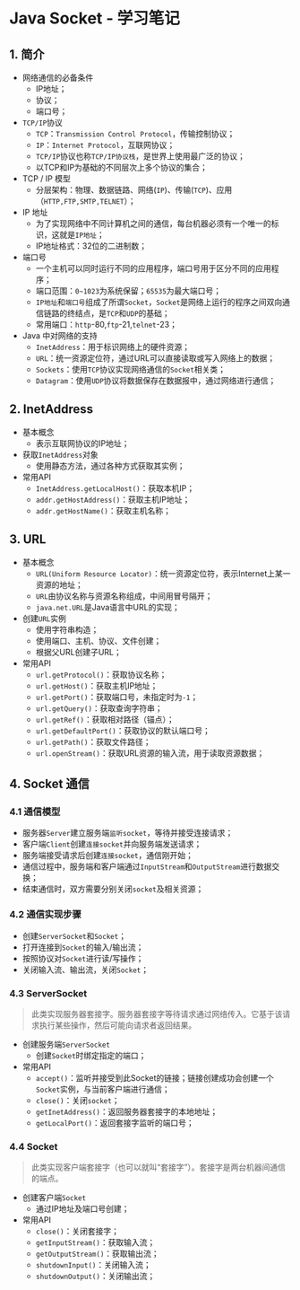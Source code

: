 # Java Socket - 学习笔记

## 1. 简介
- 网络通信的必备条件
	- IP地址；
	- 协议；
	- 端口号；
- `TCP/IP`协议
	- `TCP`：`Transmission Control Protocol`，传输控制协议；
	- `IP`：`Internet Protocol`，互联网协议；
	- `TCP/IP`协议也称`TCP/IP协议栈`，是世界上使用最广泛的协议；
	- 以TCP和IP为基础的不同层次上多个协议的集合；
- TCP / IP 模型
	- 分层架构：物理、数据链路、网络(`IP`)、传输(`TCP`)、应用（`HTTP,FTP,SMTP,TELNET`）；
- IP 地址
	- 为了实现网络中不同计算机之间的通信，每台机器必须有一个唯一的标识，这就是`IP地址`；
	- IP地址格式：32位的二进制数；
- 端口号
	- 一个主机可以同时运行不同的应用程序，端口号用于区分不同的应用程序；
	- 端口范围：`0~1023`为系统保留；`65535`为最大端口号；
	- `IP地址`和`端口号`组成了所谓`Socket`，`Socket`是网络上运行的程序之间双向通信链路的终结点，是`TCP`和`UDP`的基础；
	- 常用端口：`http`-80,`ftp`-21,`telnet`-23；
- Java 中对网络的支持
	- `InetAddress`：用于标识网络上的硬件资源；
	- `URL`：统一资源定位符，通过URL可以直接读取或写入网络上的数据；
	- `Sockets`：使用`TCP`协议实现网络通信的`Socket`相关类；
	- `Datagram`：使用`UDP`协议将数据保存在数据报中，通过网络进行通信；

## 2. InetAddress
- 基本概念
	- 表示互联网协议的IP地址；
- 获取`InetAddress`对象
	- 使用静态方法，通过各种方式获取其实例；
- 常用API
	- `InetAddress.getLocalHost()`：获取本机IP；
	- `addr.getHostAddress()`：获取主机IP地址；
	- `addr.getHostName()`：获取主机名称；

## 3. URL
- 基本概念
	- `URL(Uniform Resource Locator)`：统一资源定位符，表示Internet上某一资源的地址；
	- `URL`由协议名称与资源名称组成，中间用冒号隔开；
	-  `java.net.URL`是Java语言中URL的实现；
-  创建`URL`实例
	-  使用字符串构造；
	-  使用端口、主机、协议、文件创建；
	-  根据父URL创建子URL；
-  常用API
	-  `url.getProtocol()`：获取协议名称；
	-  `url.getHost()`：获取主机IP地址；
	-  `url.getPort()`：获取端口号，未指定时为`-1`；
	-  `url.getQuery()`：获取查询字符串；
	-  `url.getRef()`：获取相对路径（锚点）；
	-  `url.getDefaultPort()`：获取协议的默认端口号；
	-  `url.getPath()`：获取文件路径；
	-  `url.openStream()`：获取URL资源的输入流，用于读取资源数据；

## 4. Socket 通信
### 4.1 通信模型
- 服务器`Server`建立服务端`监听socket`，等待并接受连接请求；
- 客户端`Client`创建`连接socket`并向服务端发送请求；
- 服务端接受请求后创建`连接socket`，通信刚开始；
- 通信过程中，服务端和客户端通过`InputStream`和`OutputStream`进行数据交换；
- 结束通信时，双方需要分别关闭`socket`及相关资源；

### 4.2 通信实现步骤
- 创建`ServerSocket`和`Socket`；
- 打开连接到`Socket`的输入/输出流；
- 按照协议对`Socket`进行读/写操作；
- 关闭输入流、输出流，关闭`Socket`；

### 4.3 ServerSocket
> 此类实现服务器套接字。服务器套接字等待请求通过网络传入。它基于该请求执行某些操作，然后可能向请求者返回结果。 

- 创建服务端`ServerSocket`
	- 创建`Socket`时绑定指定的端口；
- 常用API
	- `accept()`：监听并接受到此Socket的链接；链接创建成功会创建一个`Socket`实例，与当前客户端进行通信；
	- `close()`：关闭`socket`；
	- `getInetAddress()`：返回服务器套接字的本地地址；
	- `getLocalPort()`：返回套接字监听的端口号；

### 4.4 Socket
> 此类实现客户端套接字（也可以就叫“套接字”）。套接字是两台机器间通信的端点。 

- 创建客户端`Socket`
	- 通过IP地址及端口号创建；
- 常用API
	- `close()`：关闭套接字；
	- `getInputStream()`：获取输入流；
	- `getOutputStream()`：获取输出流；
	- `shutdownInput()`：关闭输入流；
	- `shutdownOutput()`：关闭输出流；